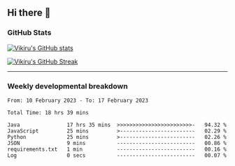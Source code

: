 ## Hi there 👋

### GitHub Stats

[![Vikiru's GitHub stats](https://github-readme-stats.vercel.app/api?username=vikiru&theme=nightowl&include_all_commits=true&count_private=true&hide=stars,contribs&show_icons=true)](https://github.com/anuraghazra/github-readme-stats)

[![Vikiru's GitHub Streak](https://streak-stats.demolab.com/?user=vikiru&theme=nightowl&hide_border=true&date_format=M%20j%5B%2C%20Y%5D)](https://github.com/DenverCoder1/github-readme-streak-stats)

---

### Weekly developmental breakdown

<!--START_SECTION:waka-->

```text
From: 10 February 2023 - To: 17 February 2023

Total Time: 18 hrs 39 mins

Java               17 hrs 35 mins  >>>>>>>>>>>>>>>>>>>>>>>>-   94.32 %
JavaScript         25 mins         >------------------------   02.29 %
Python             25 mins         >------------------------   02.26 %
JSON               9 mins          -------------------------   00.86 %
requirements.txt   1 min           -------------------------   00.16 %
Log                0 secs          -------------------------   00.07 %
```

<!--END_SECTION:waka-->
